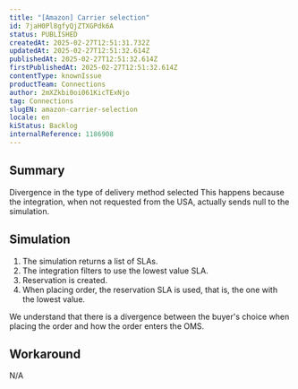 ```yaml
---
title: "[Amazon] Carrier selection"
id: 7jaH0Pl8gfyQjZTXGPdk6A
status: PUBLISHED
createdAt: 2025-02-27T12:51:31.732Z
updatedAt: 2025-02-27T12:51:32.614Z
publishedAt: 2025-02-27T12:51:32.614Z
firstPublishedAt: 2025-02-27T12:51:32.614Z
contentType: knownIssue
productTeam: Connections
author: 2mXZkbi0oi061KicTExNjo
tag: Connections
slugEN: amazon-carrier-selection
locale: en
kiStatus: Backlog
internalReference: 1186908
---
```


## Summary


Divergence in the type of delivery method selected
This happens because the integration, when not requested from the USA, actually sends null to the simulation.


##

## Simulation




1. The simulation returns a list of SLAs.
2. The integration filters to use the lowest value SLA.
3. Reservation is created.
4. When placing order, the reservation SLA is used, that is, the one with the lowest value.

We understand that there is a divergence between the buyer's choice when placing the order and how the order enters the OMS.


##

## Workaround


N/A





